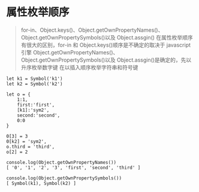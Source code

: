 # 属性枚举顺序

> for-in、Object.keys()、Object.getOwnPropertyNames()、Object.getOwnPropertySymbols()以及 Object.assgin()
> 在属性枚举顺序有很大的区别，for-in 和 Object.keys()顺序是不确定的取决于 javascript 引擎
> Object.getOwnPropertyNames()、Object.getOwnPropertySymbols()以及 Object.assgin()是确定的，先以升序枚举数字键
> 在以插入顺序枚举字符串和符号键

    let k1 = Symbol('k1')
    let k2 = Symbol('k2')

    let o = {
        1:1,
        first:'first',
        [k1]:'sym2',
        second:'second',
        0:0
    }

    0[3] = 3
    0[k2] = 'sym2',
    o.third = 'third',
    o[2] = 2

    console.log(Object.getOwnPropertyNames())
    [ '0', '1', '2', '3', 'first', 'second', 'third' ]

    console.log(Object.getOwnPropertySymbols())
    [ Symbol(k1), Symbol(k2) ]
